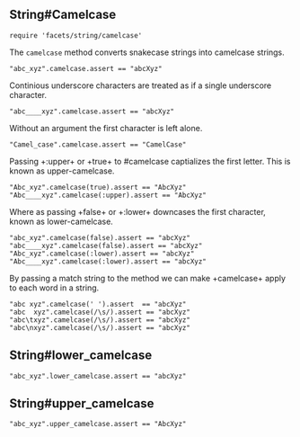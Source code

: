 ## String#Camelcase

    require 'facets/string/camelcase'

The `camelcase` method converts snakecase strings into camelcase strings.

    "abc_xyz".camelcase.assert == "abcXyz"

Continious underscore characters are treated as if a single underscore
character.

    "abc____xyz".camelcase.assert == "abcXyz"

Without an argument the first character is left alone.

    "Camel_case".camelcase.assert == "CamelCase"

Passing +:upper+ or +true+ to #camelcase captializes the first letter.
This is known as upper-camelcase.

    "Abc_xyz".camelcase(true).assert == "AbcXyz"
    "Abc____xyz".camelcase(:upper).assert == "AbcXyz"

Where as passing +false+ or +:lower+ downcases the first character,
known as lower-camelcase.

    "abc_xyz".camelcase(false).assert == "abcXyz"
    "abc____xyz".camelcase(false).assert == "abcXyz"
    "Abc_xyz".camelcase(:lower).assert == "abcXyz"
    "Abc____xyz".camelcase(:lower).assert == "abcXyz"

By passing a match string to the method we can make +camelcase+ 
apply to each word in a string.

    "abc xyz".camelcase(' ').assert  == "abcXyz"
    "abc  xyz".camelcase(/\s/).assert == "abcXyz"
    "abc\txyz".camelcase(/\s/).assert == "abcXyz"
    "abc\nxyz".camelcase(/\s/).assert == "abcXyz"

## String#lower_camelcase

    "abc_xyz".lower_camelcase.assert == "abcXyz"

## String#upper_camelcase

    "abc_xyz".upper_camelcase.assert == "AbcXyz"

